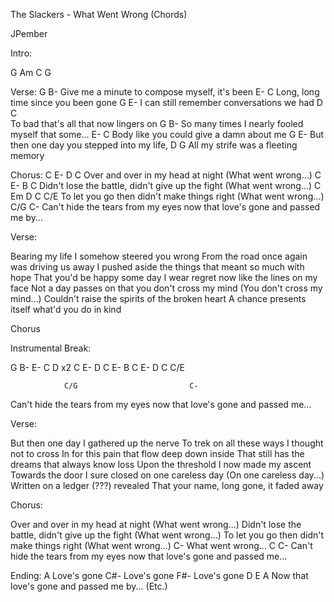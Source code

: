 The Slackers - What Went Wrong (Chords)


JPember


Intro:

G Am C G


Verse:
G                         B-
  Give me a minute to compose myself, it's been
E-                       C
  Long, long time since you been gone
G                             E-
  I can still remember conversations we had
    D                               C      
To bad that's all that now lingers on
G                          B-
  So many times I nearly fooled myself that some...
E-                            C
  Body like you could give a damn about me
G                                E-
  But then one day you stepped into my life,
          D                       G
All my strife was a fleeting memory


Chorus:
C                      E-      D                 C
  Over and over in my head at night (What went wrong...)
C                                     E-      B                 C
  Didn't lose the battle, didn't give up the fight (What went wrong...)
C                            Em          D                 C      C/E
  To let you go then didn't make things right (What went wrong...)
                  C/G                         C-
  Can't hide the tears from my eyes now that love's gone and passed me by...


Verse:

Bearing my life I somehow steered you wrong
From the road once again was driving us away
I pushed aside the things that meant so much with hope
That you'd be happy some day
I wear regret now like the lines on my face
Not a day passes on that you don't cross my mind (You don't cross my mind...)
Couldn't raise the spirits of the broken heart
A chance presents itself what'd you do in kind


Chorus


Instrumental Break:

G B- E- C D  x2
C E- D
C E- B
C E- D C C/E

                C/G                         C-
Can't hide the tears from my eyes now that love's gone and passed me...


Verse:

But then one day I gathered up the nerve
To trek on all these ways I thought not to cross
In for this pain that flow deep down inside
That still has the dreams that always know loss
Upon the threshold I now made my ascent
Towards the door I sure closed on one careless day (On one careless day...)
Written on a ledger (???) revealed
That your name, long gone, it faded away


Chorus:

Over and over in my head at night (What went wrong...)
Didn't lose the battle, didn't give up the fight (What went wrong...)
To let you go then didn't make things right (What went wrong...)
            C-
What went wrong...
                C                           C-
Can't hide the tears from my eyes now that love's gone and passed me...


Ending:
 A
Love's gone
 C#-
Love's gone
 F#-
Love's gone
          D               E        A
Now that love's gone and passed me by...
(Etc.)